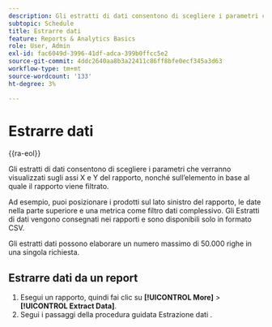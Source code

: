```yaml
---
description: Gli estratti di dati consentono di scegliere i parametri che verranno visualizzati sugli assi X e Y del rapporto, nonché sull’elemento in base al quale il rapporto viene filtrato.
subtopic: Schedule
title: Estrarre dati
feature: Reports & Analytics Basics
role: User, Admin
exl-id: fac6049d-3996-41df-adca-399b0ffcc5e2
source-git-commit: 4ddc2640aa8b3a22411c86ff8bfe0ecf345a3d63
workflow-type: tm+mt
source-wordcount: '133'
ht-degree: 3%

---
```


# Estrarre dati

{{ra-eol}}

Gli estratti di dati consentono di scegliere i parametri che verranno visualizzati sugli assi X e Y del rapporto, nonché sull’elemento in base al quale il rapporto viene filtrato.

Ad esempio, puoi posizionare i prodotti sul lato sinistro del rapporto, le date nella parte superiore e una metrica come filtro dati complessivo. Gli Estratti di dati vengono consegnati nei rapporti e sono disponibili solo in formato CSV.

Gli estratti dati possono elaborare un numero massimo di 50.000 righe in una singola richiesta.

## Estrarre dati da un report

1. Esegui un rapporto, quindi fai clic su **[!UICONTROL More]** > **[!UICONTROL Extract Data]**.
1. Segui i passaggi della procedura guidata Estrazione dati .
